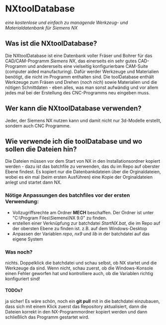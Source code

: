 # NXtoolDatabase
*eine kostenlose und einfach zu managende Werkzeug- und Materialdatenbank für Siemens NX*

## Was ist die NXtoolDatabase?
Die NXtoolDatabase ist eine Datenbank voller Fräser und Bohrer für das CAD/CAM-Programm *Siemens NX*, das einerseits ein sehr gutes CAD-Programm und andererseits eine vielseitig konfigurierbare CAM-Suite (computer aided manufacturing). Dafür werder Werkzeuge und Materialien benötigt, die nicht im Programm enthalten sind.
Die toolDatabase enthält Werkzeuge zum Fräsen und Drehen (*noch nich*) sowie Materialien und die nötigen Schnittdaten - eben alles, was man sonst aufwändig und vor allem jedes mal bei der Erstellung des CNC-Programms neu eingeben muss.

## Wer kann die NXtoolDatabase verwenden?
Jeder, der Siemens NX nutzen kann und damit nicht nur 3d-Modelle erstellt, sondern auch CNC Programme.

## Wie verwende ich die toolDatabase und wo sollen die Dateien hin?
Die Dateien müssen vor dem Start von NX in den Installationsordner kopiert werden - dazu ist das batchfile zu verwenden, das du im Repo auf oberster Ebene findest.
Es kopiert nur die Datenbankdateien über die Orginaldateien, wobei es ein mal (beim ersten Ausführen) eine Kopie der Orginaldateien anlegt und startet dann NX.

### Nötige Anpassungen des batchfiles vor der ersten Verwendung:
* Vollzugriffsrechte am Ordner **MECH** beschaffen. Der Ordner ist unter "C:\Program Files\Siemens\NX 9.0" zu finden.
* erstellen einer Verknüpfung zur batchdatei *StartNX.bat*, die im Repo auf der obersten Ebene zu finden ist. z.B. auf dem Windows-Desktop
* Anpassen der Variablen *repo*, *nx9* und *lib* in der batchdatei auf das eigene System

### Was noch?
nichts. Doppelklick die batchdatei und schau selbst, ob NX startet und die Werkzeuge da sind.
Wenn nicht, schau zuerst, ob die Windows-Konsole einen Fehler geworfen hat und kontrolliere auch, ob die Variablen richtig konfiguriert sind! 

#### TODOs?
ja sicher!
Es wäre schön, noch ein **git pull** mit in die batchdatei einzubauen, dass sich mit einem Klick zuerst das Repository aktualisiert, dann die Dateien korrekt in den NX-Programmordner kopiert werden und dann schließlich das Programm gestartet wird.